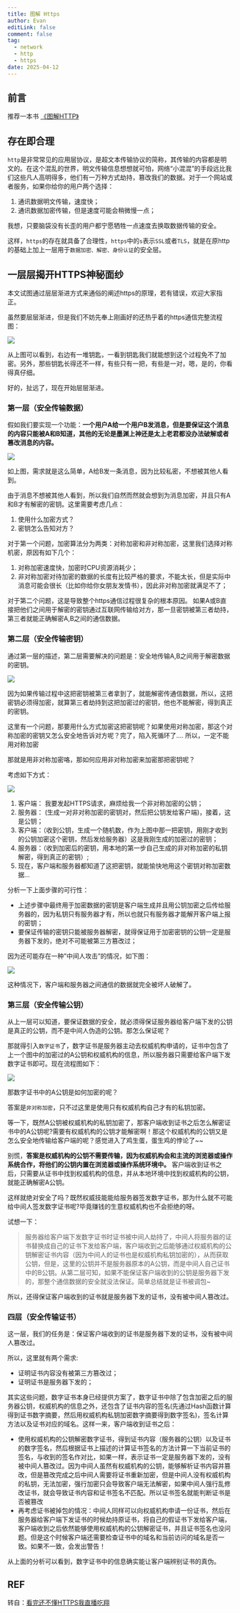 ```yaml
---
title: 图解 Https
author: Evan
editLink: false
comment: false
tag:
  - network
  - http
  - https
date: 2025-04-12
---
```


## [](#前言 "前言")前言

推荐一本书 [《图解HTTP》](https://weread.qq.com/web/reader/3da32b505dd9f43da9a1aca)

## [](#存在即合理 "存在即合理")存在即合理

`http`是非常常见的应用层协议，是超文本传输协议的简称，其传输的内容都是明文的。在这个混乱的世界，明文传输信息想想就可怕，网络“小混混”的手段远比我们这些凡人高明得多，他们有一万种方式劫持，篡改我们的数据。对于一个网站或者服务，如果你给你的用户两个选择：

1.  通讯数据明文传输，速度快；
2.  通讯数据加密传输，但是速度可能会稍微慢一点；

我想，只要脑袋没有长歪的用户都宁愿牺牲一点速度去换取数据传输的安全。

这样，`https`的存在就具备了合理性，`https`中的`s`表示`SSL`或者`TLS`，就是在原http的基础上加上一层用于`数据加密、解密、身份认证`的安全层。

## [](#一层层揭开HTTPS神秘面纱 "一层层揭开HTTPS神秘面纱")一层层揭开HTTPS神秘面纱

本文试图通过层层渐进方式来通俗的阐述https的原理，若有错误，欢迎大家指正。

虽然要层层渐进，但是我们不妨先奉上刚画好的还热乎着的https通信完整流程图：

![](image/20200510171633.png)

从上图可以看到，右边有一堆钥匙，一看到钥匙我们就能想到这个过程免不了加密。另外，那些钥匙长得还不一样，有些只有一把，有些是一对，嗯，是的，你看得真仔细。

好的，扯远了，现在开始层层渐进。

### [](#第一层（安全传输数据） "第一层（安全传输数据）")第一层（安全传输数据）

假如我们要实现一个功能：**一个用户A给一个用户B发消息，但是要保证这个消息的内容只能被A和B知道，其他的无论是墨渊上神还是太上老君都没办法破解或者篡改消息的内容。**

![](image/20200510171725.png)

如上图，需求就是这么简单，A给B发一条消息，因为比较私密，不想被其他人看到。

由于消息不想被其他人看到，所以我们自然而然就会想到为消息加密，并且只有A和B才有解密的密钥。这里需要考虑几点：

1.  使用什么加密方式？
2.  密钥怎么告知对方？

对于第一个问题，加密算法分为两类：对称加密和非对称加密，这里我们选择对称机密，原因有如下几个：

1.  对称加密速度快，加密时CPU资源消耗少；
2.  非对称加密对待加密的数据的长度有比较严格的要求，不能太长，但是实际中消息可能会很长（比如你给你女朋友发情书），因此非对称加密就满足不了；

对于第二个问题，这是导致整个https通信过程很复杂的根本原因。 如果A或B直接把他们之间用于解密的密钥通过互联网传输给对方，那一旦密钥被第三者劫持，第三者就能正确解密A,B之间的通信数据。

### [](#第二层（安全传输密钥） "第二层（安全传输密钥）")第二层（安全传输密钥）

通过第一层的描述，第二层需要解决的问题是：安全地传输A,B之间用于解密数据的密钥。

![](image/20200510171839.png)

因为如果传输过程中这把密钥被第三者拿到了，就能解密传通信数据，所以，这把密钥必须得加密，就算第三者劫持到这把加密过的密钥，他也不能解密，得到真正的密钥。

这里有一个问题，那要用什么方式加密这把密钥呢？如果使用对称加密，那这个对称加密的密钥又怎么安全地告诉对方呢？完了，陷入死循环了…. 所以，一定不能用对称加密

那就是用非对称加密咯，那如何应用非对称加密来加密那把密钥呢？

考虑如下方式：

![](image/20200510171859.png)

1.  客户端： 我要发起HTTPS请求，麻烦给我一个非对称加密的公钥；
2.  服务器： (生成一对非对称加密的密钥对，然后把公钥发给客户端)，接着，这是公钥；
3.  客户端：（收到公钥，生成一个随机数，作为上图中那一把密钥，用刚才收到的公钥加密这个密钥，然后发给服务器）这是我刚生成的加密过的密钥；
4.  服务器：（收到加密后的密钥，用本地的第一步自己生成的非对称加密的私钥解密，得到真正的密钥）;
5.  现在，客户端和服务器都知道了这把密钥，就能愉快地用这个密钥对称加密数据…

分析一下上面步骤的可行性：

+   上述步骤中最终用于加密数据的密钥是客户端生成并且用公钥加密之后传给服务器的，因为私钥只有服务器才有，所以也就只有服务器才能解开客户端上报的密钥；
+   要保证传输的密钥只能被服务器解密，就得保证用于加密密钥的公钥一定是服务器下发的，绝对不可能被第三方篡改过；

因为还可能存在一种”中间人攻击”的情况，如下图：

![](image/20200510171918.png)

这种情况下，客户端和服务器之间通信的数据就完全被坏人破解了。

### [](#第三层（安全传输公钥） "第三层（安全传输公钥）")第三层（安全传输公钥）

从上一层可以知道，要保证数据的安全，就必须得保证服务器给客户端下发的公钥是真正的公钥，而不是中间人伪造的公钥。那怎么保证呢？

那就得引入`数字证书`了，数字证书是服务器主动去权威机构申请的，证书中包含了上一个图中的加密过的A公钥和权威机构的信息，所以服务器只需要给客户端下发数字证书即可。现在流程图如下：

![](image/20200510171949.png)

那数字证书中的A公钥是如何加密的呢？

答案是`非对称加密`，只不过这里是使用只有权威机构自己才有的私钥加密。

等一下，既然A公钥被权威机构的私钥加密了，那客户端收到证书之后怎么解密证书中的A公钥呢?需要有权威机构的公钥才能解密啊！那这个权威机构的公钥又是怎么安全地传输给客户端的呢？感觉进入了鸡生蛋，蛋生鸡的悖论了~~

别慌，**答案是权威机构的公钥不需要传输，因为权威机构会和主流的浏览器或操作系统合作，将他们的公钥内置在浏览器或操作系统环境中。** 客户端收到证书之后，只需要从证书中找到权威机构的信息，并从本地环境中找到权威机构的公钥，就能正确解密A公钥。

这样就绝对安全了吗？既然权威技能能给服务器签发数字证书，那为什么就不可能给中间人签发数字证书呢?毕竟赚钱的生意权威机构也不会拒绝的呀。

试想一下：

> 服务器给客户端下发数字证书时证书被中间人劫持了，中间人将服务器的证书替换成自己的证书下发给客户端，客户端收到之后能够通过权威机构的公钥解密证书内容（因为中间人的证书也是权威机构私钥加密的），从而获取公钥，但是，这里的公钥并不是服务器原本的A公钥，而是中间人自己证书中的B公钥。从第二层可知，如果不能保证客户端收到的公钥是服务器下发的，那整个通信数据的安全就没法保证。简单总结就是证书被调包~

所以，还得保证客户端收到的证书就是服务器下发的证书，没有被中间人篡改过。

### [](#四层（安全传输证书） "四层（安全传输证书）")四层（安全传输证书）

这一层，我们的任务是：保证客户端收到的证书是服务器下发的证书，没有被中间人篡改过。

所以，这里就有两个需求:

+   证明证书内容没有被第三方篡改过；
+   证明证书是服务器下发的；

其实这些问题，数字证书本身已经提供方案了，数字证书中除了包含加密之后的服务器公钥，权威机构的信息之外，还包含了证书内容的签名(先通过Hash函数计算得到证书数字摘要，然后用权威机构私钥加密数字摘要得到数字签名)，签名计算方法以及证书对应的域名。这样一来，客户端收到证书之后：

+   使用权威机构的公钥解密数字证书，得到证书内容（服务器的公钥）以及证书的数字签名，然后根据证书上描述的计算证书签名的方法计算一下当前证书的签名，与收到的签名作对比，如果一样，表示证书一定是服务器下发的，没有被中间人篡改过。因为中间人虽然有权威机构的公钥，能够解析证书内容并篡改，但是篡改完成之后中间人需要将证书重新加密，但是中间人没有权威机构的私钥，无法加密，强行加密只会导致客户端无法解密，如果中间人强行乱修改证书，就会导致证书内容和证书签名不匹配。所以证书签名就能判断证书是否被篡改
+   再考虑证书被掉包的情况：中间人同样可以向权威机构申请一份证书，然后在服务器给客户端下发证书的时候劫持原证书，将自己的假证书下发给客户端，客户端收到之后依然能够使用权威机构的公钥解密证书，并且证书签名也没问题。但是这个时候客户端还需要检查证书中的域名和当前访问的域名是否一致。如果不一致，会发出警告！

从上面的分析可以看到，数字证书中的信息确实能让客户端辨别证书的真伪。


## REF 

转自：[看完还不懂HTTPS我直播吃翔](https://zhuanlan.zhihu.com/p/25976060)